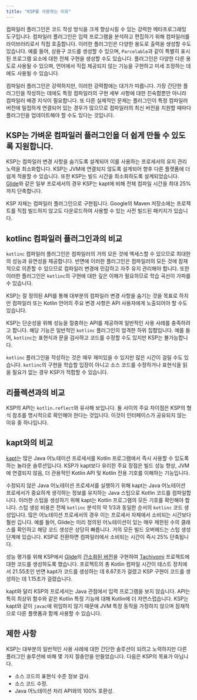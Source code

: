 ```yaml
---
title: "KSP를 사용하는 이유"
---
```

컴파일러 플러그인은 코드 작성 방식을 크게 향상시킬 수 있는 강력한 메타프로그래밍 도구입니다.
컴파일러 플러그인은 입력 프로그램을 분석하고 편집하기 위해 컴파일러를 라이브러리로서 직접 호출합니다. 이러한 플러그인은 다양한 용도로 출력을 생성할 수도 있습니다. 예를 들어, 상용구 코드를 생성할 수 있으며, `Parcelable`과 같이 특별히 표시된 프로그램 요소에 대한 전체 구현을 생성할 수도 있습니다. 플러그인은 다양한 다른 용도로 사용될 수 있으며, 언어에서 직접 제공되지 않는 기능을 구현하고 미세 조정하는 데에도 사용될 수 있습니다.

컴파일러 플러그인은 강력하지만, 이러한 강력함에는 대가가 따릅니다. 가장 간단한 플러그인을 작성하는 데에도 특정 컴파일러의 구현 세부 사항에 대한 친숙함뿐만 아니라 컴파일러 배경 지식이 필요합니다. 또 다른 실제적인 문제는 플러그인이 특정 컴파일러 버전에 밀접하게 연결되어 있는 경우가 많으므로 컴파일러의 최신 버전을 지원할 때마다 플러그인을 업데이트해야 할 수도 있다는 것입니다.

## KSP는 가벼운 컴파일러 플러그인을 더 쉽게 만들 수 있도록 지원합니다.

KSP는 컴파일러 변경 사항을 숨기도록 설계되어 이를 사용하는 프로세서의 유지 관리 노력을 최소화합니다. KSP는 JVM에 연결되지 않도록 설계되어 향후 다른 플랫폼에 더 쉽게 적용할 수 있습니다. 또한 KSP는 빌드 시간을 최소화하도록 설계되었습니다. [Glide](https://github.com/bumptech/glide)와 같은 일부 프로세서의 경우 KSP는 kapt에 비해 전체 컴파일 시간을 최대 25%까지 단축합니다.

KSP 자체는 컴파일러 플러그인으로 구현됩니다. Google의 Maven 저장소에는 프로젝트를 직접 빌드하지 않고도 다운로드하여 사용할 수 있는 사전 빌드된 패키지가 있습니다.

## kotlinc 컴파일러 플러그인과의 비교

`kotlinc` 컴파일러 플러그인은 컴파일러의 거의 모든 것에 액세스할 수 있으므로 최대한의 성능과 유연성을 제공합니다.
반면에 이러한 플러그인은 컴파일러의 모든 것에 잠재적으로 의존할 수 있으므로 컴파일러 변경에 민감하고 자주 유지 관리해야 합니다. 또한 이러한 플러그인은 `kotlinc`의 구현에 대한 깊은 이해가 필요하므로 학습 곡선이 가파를 수 있습니다.

KSP는 잘 정의된 API를 통해 대부분의 컴파일러 변경 사항을 숨기는 것을 목표로 하지만 컴파일러 또는 Kotlin 언어의 주요 변경 사항은 API 사용자에게 노출되어야 할 수도 있습니다.

KSP는 단순성을 위해 성능을 절충하는 API를 제공하여 일반적인 사용 사례를 충족하려고 합니다. 해당 기능은 일반적인 `kotlinc` 플러그인의 엄격한 하위 집합입니다. 예를 들어, `kotlinc`는 표현식과 문을 검사하고 코드를 수정할 수도 있지만 KSP는 불가능합니다.

`kotlinc` 플러그인을 작성하는 것은 매우 재미있을 수 있지만 많은 시간이 걸릴 수도 있습니다. `kotlinc`의 구현을 학습할 입장이 아니고 소스 코드를 수정하거나 표현식을 읽을 필요가 없는 경우 KSP가 적합할 수 있습니다.

## 리플렉션과의 비교

KSP의 API는 `kotlin.reflect`와 유사해 보입니다. 둘 사이의 주요 차이점은 KSP의 형식 참조를 명시적으로 확인해야 한다는 것입니다. 이것이 인터페이스가 공유되지 않는 이유 중 하나입니다.

## kapt와의 비교

[kapt](kapt)는 많은 Java 어노테이션 프로세서를 Kotlin 프로그램에서 즉시 사용할 수 있도록 하는 놀라운 솔루션입니다. KSP가 kapt보다 유리한 주요 장점은 빌드 성능 향상, JVM에 연결되지 않음, 더 관용적인 Kotlin API 및 Kotlin 전용 기호를 이해하는 기능입니다.

수정되지 않은 Java 어노테이션 프로세서를 실행하기 위해 kapt는 Java 어노테이션 프로세서가 중요하게 생각하는 정보를 유지하는 Java 스텁으로 Kotlin 코드를 컴파일합니다. 이러한 스텁을 생성하기 위해 kapt는 Kotlin 프로그램의 모든 기호를 확인해야 합니다. 스텁 생성 비용은 전체 `kotlinc` 분석의 약 1/3과 동일한 순서의 `kotlinc` 코드 생성입니다. 많은 어노테이션 프로세서의 경우 이는 프로세서 자체에서 소비되는 시간보다 훨씬 깁니다. 예를 들어, Glide는 미리 정의된 어노테이션이 있는 매우 제한된 수의 클래스를 확인하고 해당 코드 생성은 상당히 빠릅니다. 거의 모든 빌드 오버헤드는 스텁 생성 단계에 있습니다. KSP로 전환하면 컴파일러에서 소비되는 시간이 즉시 25% 단축됩니다.

성능 평가를 위해 KSP에서 [Glide](https://github.com/bumptech/glide)의 [간소화된 버전](https://github.com/google/ksp/releases/download/1.4.10-dev-experimental-20200924/miniGlide.zip)을 구현하여 [Tachiyomi](https://github.com/tachiyomiorg) 프로젝트에 대한 코드를 생성하도록 했습니다. 프로젝트의 총 Kotlin 컴파일 시간이 테스트 장치에서 21.55초인 반면 kapt가 코드를 생성하는 데 8.67초가 걸렸고 KSP 구현이 코드를 생성하는 데 1.15초가 걸렸습니다.

kapt와 달리 KSP의 프로세서는 Java 관점에서 입력 프로그램을 보지 않습니다. API는 특히 최상위 함수와 같은 Kotlin 특정 기능에 대해 Kotlin에 더 자연스럽습니다. KSP는 kapt와 같이 `javac`에 위임하지 않기 때문에 JVM 특정 동작을 가정하지 않으며 잠재적으로 다른 플랫폼과 함께 사용할 수 있습니다.

## 제한 사항

KSP는 대부분의 일반적인 사용 사례에 대한 간단한 솔루션이 되려고 노력하지만 다른 플러그인 솔루션에 비해 몇 가지 절충안을 만들었습니다.
다음은 KSP의 목표가 아닙니다.

* 소스 코드의 표현식 수준 정보 검사.
* 소스 코드 수정.
* Java 어노테이션 처리 API와의 100% 호환성.